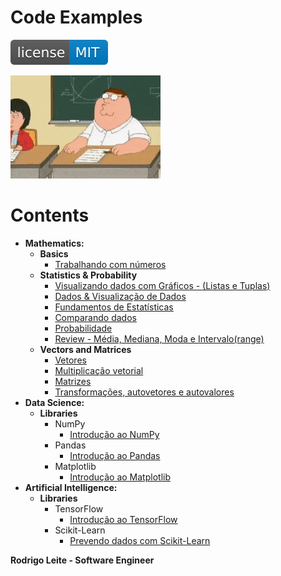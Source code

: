 # Code Examples  
  
[![License MIT](res/license-MIT-blue.svg)](LICENSE.md)  
  
![title](res/logo.gif)  
  
# Contents
  
 - __Mathematics:__  
   - __Basics__  
     - [Trabalhando com números](modules/mathematics/basic/working-with-numbers.ipynb)  
   - __Statistics & Probability__  
     - [Visualizando dados com Gráficos - (Listas e Tuplas)](modules/mathematics/statistics-and-probability/visualizing-data-with-graphs.ipynb)  
     - [Dados & Visualização de Dados](modules/mathematics/statistics-and-probability/data-and-data-visualization.ipynb)  
     - [Fundamentos de Estatísticas](modules/mathematics/statistics-and-probability/statistics-fundamentals.ipynb)  
     - [Comparando dados](modules/mathematics/statistics-and-probability/comparing-data.ipynb)  
     - [Probabilidade](modules/mathematics/statistics-and-probability/probability.ipynb)  
     - [Review - Média, Mediana, Moda e Intervalo(range)](modules/mathematics/statistics-and-probability/review-mean-median-mode-range.ipynb)  
   - __Vectors and Matrices__  
     - [Vetores](modules/mathematics/vectors-and-matrices/vectors.ipynb)  
     - [Multiplicação vetorial](modules/mathematics/vectors-and-matrices/vector-multiplication.ipynb)  
     - [Matrizes](modules/mathematics/vectors-and-matrices/matrices.ipynb)  
     - [Transformações, autovetores e autovalores](modules/mathematics/vectors-and-matrices/transformations-eigenvectors-and-eigenvalues.ipynb)  
 - __Data Science:__  
   - __Libraries__  
     - NumPy  
       - [Introdução ao NumPy](modules/data-science/libraries/numpy/intro-to-numpy.ipynb)  
     - Pandas  
       - [Introdução ao Pandas](modules/data-science/libraries/pandas/intro-to-pandas.ipynb)  
     - Matplotlib  
       - [Introdução ao Matplotlib](modules/data-science/libraries/matplotlib/intro-to-matplotlib.ipynb)  
 - __Artificial Intelligence:__  
   - __Libraries__  
     - TensorFlow  
       - [Introdução ao TensorFlow](modules/artificial-intelligence/libraries/tensorflow/intro-to-tensorflow.ipynb)
     - Scikit-Learn  
       - [Prevendo dados com Scikit-Learn](modules/artificial-intelligence/libraries/scikit-learn/predicting-data-with-scikit-learn.ipynb)
  
<strong>Rodrigo Leite - Software Engineer</strong>
